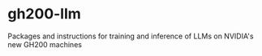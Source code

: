 # gh200-llm
Packages and instructions for training and inference of LLMs on NVIDIA's new GH200 machines
